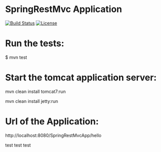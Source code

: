 #  SpringRestMvc Application

[![Build Status](https://travis-ci.org/fdlessard/SpringRestMvcProject.svg)](https://travis-ci.org/fdlessard/SpringRestMvcProject)
[![License](http://img.shields.io/:license-mit-blue.svg)](https://github.com/fdlessard/RestSpringMvcProject/blob/master/LICENSE)

Run the tests:
===

$ mvn test



Start the tomcat application server:
===

mvn clean install tomcat7:run

mvn clean install jetty:run


Url of the Application:
===

http://localhost:8080/SpringRestMvcApp/hello


test
test
test